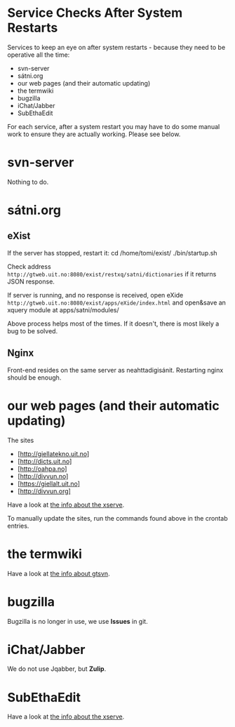 Service Checks After System Restarts
====================================


Services to keep an eye on after system restarts - because they need to be operative all the time:

* svn-server
* sátni.org
* our web pages (and their automatic updating)
* the termwiki
* bugzilla
* iChat/Jabber
* SubEthaEdit

For each service, after a system restart you may have to do some manual work to ensure they are actually working. Please see below.

# svn-server

Nothing to do.

# sátni.org

## eXist

If the server has stopped, restart it:
cd /home/tomi/exist/
./bin/startup.sh

Check address `http://gtweb.uit.no:8080/exist/restxq/satni/dictionaries` if it returns JSON response.

If server is running, and no response is received, open eXide `http://gtweb.uit.no:8080/exist/apps/eXide/index.html` and open&save an xquery module at apps/satni/modules/

Above process helps most of the times. If it doesn't, there is most likely a bug to be solved.

## Nginx

Front-end resides on the same server as neahttadigisánit. Restarting nginx should be enough.

# our web pages (and their automatic updating)

The sites

* [http://giellatekno.uit.no]
* [http://dicts.uit.no]
* [http://oahpa.no]
* [http://divvun.no]
* [https://giellalt.uit.no]
* [http://divvun.org]

Have a look at [the info about the xserve](../xserve.html#Web+sites).

To manually update the sites, run the commands found above in the crontab entries.

# the termwiki

Have a look at [the info about gtsvn](../gtsvn.html).

# bugzilla

Bugzilla is no longer in use, we use **Issues** in git.

# iChat/Jabber

We do not use Jqabber, but **Zulip**.

# SubEthaEdit

Have a look at [the info about the xserve](../xserve.html#SubEthaEdit).



